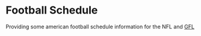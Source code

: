 # Football Schedule

Providing some american football schedule information for the NFL and [GFL][gfl]

[gfl]: https://gfl.info
